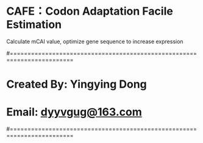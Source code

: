 # CAFE：Codon Adaptation Facile Estimation
Calculate mCAI value, optimize gene sequence to increase expression

#========================================================================
# Created By: Yingying Dong
# Email: dyyvgug@163.com
#========================================================================





